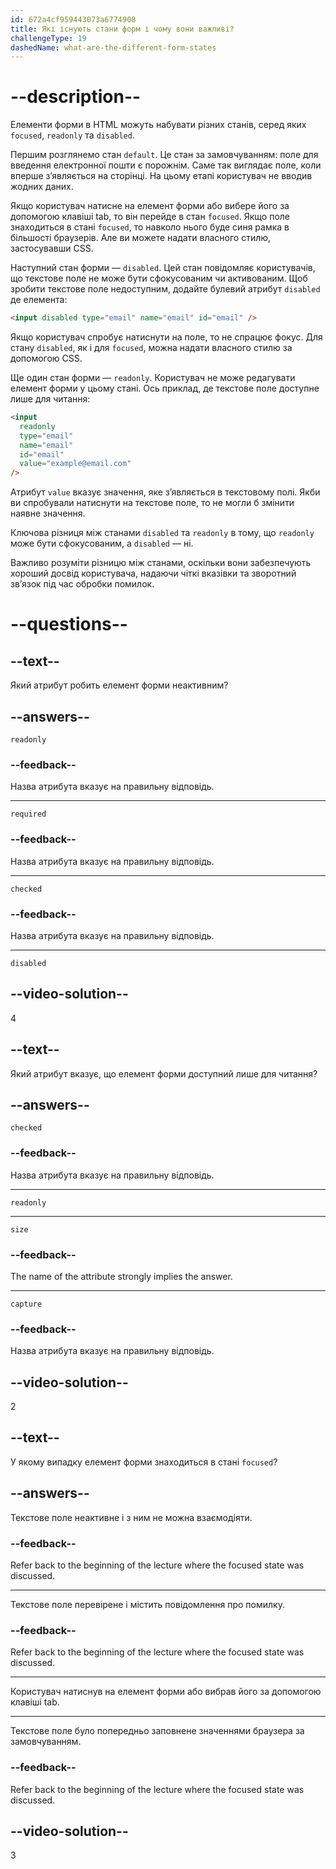 ```yaml
---
id: 672a4cf959443073a6774908
title: Які існують стани форм і чому вони важливі?
challengeType: 19
dashedName: what-are-the-different-form-states
---
```


# --description--

Елементи форми в HTML можуть набувати різних станів, серед яких `focused`, `readonly` та `disabled`.

Першим розглянемо стан `default`. Це стан за замовчуванням: поле для введення електронної пошти є порожнім. Саме так виглядає поле, коли вперше з’являється на сторінці. На цьому етапі користувач не вводив жодних даних.

Якщо користувач натисне на елемент форми або вибере його за допомогою клавіші tab, то він перейде в стан `focused`. Якщо поле знаходиться в стані `focused`, то навколо нього буде синя рамка в більшості браузерів. Але ви можете надати власного стилю, застосувавши CSS.

Наступний стан форми — `disabled`. Цей стан повідомляє користувачів, що текстове поле не може бути сфокусованим чи активованим. Щоб зробити текстове поле недоступним, додайте булевий атрибут `disabled` де елемента:

```html
<input disabled type="email" name="email" id="email" />
```

Якщо користувач спробує натиснути на поле, то не спрацює фокус. Для стану `disabled`, як і для `focused`, можна надати власного стилю за допомогою CSS.

Ще один стан форми — `readonly`. Користувач не може редагувати елемент форми у цьому стані. Ось приклад, де текстове поле доступне лише для читання:

```html
<input
  readonly
  type="email"
  name="email"
  id="email"
  value="example@email.com"
/>
```

Атрибут `value` вказує значення, яке з’являється в текстовому полі. Якби ви спробували натиснути на текстове поле, то не могли б змінити наявне значення.

Ключова різниця між станами `disabled` та `readonly` в тому, що `readonly` може бути сфокусованим, а `disabled` — ні.

Важливо розуміти різницю між станами, оскільки вони забезпечують хороший досвід користувача, надаючи чіткі вказівки та зворотний зв’язок під час обробки помилок.

# --questions--

## --text--

Який атрибут робить елемент форми неактивним?

## --answers--

`readonly`

### --feedback--

Назва атрибута вказує на правильну відповідь.

---

`required`

### --feedback--

Назва атрибута вказує на правильну відповідь.

---

`checked`

### --feedback--

Назва атрибута вказує на правильну відповідь.

---

`disabled`

## --video-solution--

4

## --text--

Який атрибут вказує, що елемент форми доступний лише для читання?

## --answers--

`checked`

### --feedback--

Назва атрибута вказує на правильну відповідь.

---

`readonly`

---

`size`

### --feedback--

The name of the attribute strongly implies the answer.

---

`capture`

### --feedback--

Назва атрибута вказує на правильну відповідь.

## --video-solution--

2

## --text--

У якому випадку елемент форми знаходиться в стані `focused`?

## --answers--

Текстове поле неактивне і з ним не можна взаємодіяти.

### --feedback--

Refer back to the beginning of the lecture where the focused state was discussed.

---

Текстове поле перевірене і містить повідомлення про помилку.

### --feedback--

Refer back to the beginning of the lecture where the focused state was discussed.

---

Користувач натиснув на елемент форми або вибрав його за допомогою клавіші tab.

---

Текстове поле було попередньо заповнене значеннями браузера за замовчуванням.

### --feedback--

Refer back to the beginning of the lecture where the focused state was discussed.

## --video-solution--

3
